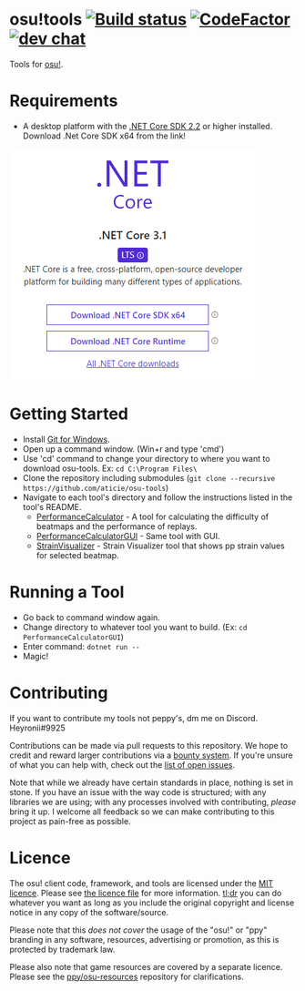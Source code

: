 # osu!tools [![Build status](https://ci.appveyor.com/api/projects/status/70owdbhaaepp70u5?svg=true)](https://ci.appveyor.com/project/peppy/osu-tools)  [![CodeFactor](https://www.codefactor.io/repository/github/ppy/osu-tools/badge)](https://www.codefactor.io/repository/github/ppy/osu-tools) [![dev chat](https://discordapp.com/api/guilds/188630481301012481/widget.png?style=shield)](https://discord.gg/ppy)

Tools for [osu!](https://osu.ppy.sh).

# Requirements

- A desktop platform with the [.NET Core SDK 2.2](https://dotnet.microsoft.com/download) or higher installed. Download .Net Core SDK x64 from the link! 

![](tutorial_images/dotnet_sdk_download.png?raw=true "DotNet SDK Download")



# Getting Started

- Install [Git for Windows](https://git-scm.com/download/win). 
- Open up a command window. (Win+r and type 'cmd')
- Use 'cd' command to change your directory to where you want to download osu-tools. Ex: `cd C:\Program Files\`
- Clone the repository including submodules (`git clone --recursive https://github.com/aticie/osu-tools`)
- Navigate to each tool's directory and follow the instructions listed in the tool's README.
    - [PerformanceCalculator](https://github.com/aticie/osu-tools/blob/master/PerformanceCalculator/README.md) - A tool for calculating the difficulty of beatmaps and the performance of replays.
    - [PerformanceCalculatorGUI](https://github.com/aticie/osu-tools/blob/master/PerformanceCalculatorGUI/README.md) - Same tool with GUI.
    - [StrainVisualizer](https://github.com/aticie/osu-tools/blob/master/StrainVisualizer/README.md) - Strain Visualizer tool that shows pp strain values for selected beatmap.

# Running a Tool

- Go back to command window again. 
- Change directory to whatever tool you want to build. (Ex: `cd PerformanceCalculatorGUI`)
- Enter command: `dotnet run --`
- Magic!

# Contributing

If you want to contribute my tools not peppy's, dm me on Discord. Heyronii#9925

Contributions can be made via pull requests to this repository. We hope to credit and reward larger contributions via a [bounty system](https://www.bountysource.com/teams/ppy). If you're unsure of what you can help with, check out the [list of open issues](https://github.com/ppy/osu-tools/issues).

Note that while we already have certain standards in place, nothing is set in stone. If you have an issue with the way code is structured; with any libraries we are using; with any processes involved with contributing, *please* bring it up. I welcome all feedback so we can make contributing to this project as pain-free as possible.

# Licence

The osu! client code, framework, and tools are licensed under the [MIT licence](https://opensource.org/licenses/MIT). Please see [the licence file](LICENCE) for more information. [tl;dr](https://tldrlegal.com/license/mit-license) you can do whatever you want as long as you include the original copyright and license notice in any copy of the software/source.

Please note that this *does not cover* the usage of the "osu!" or "ppy" branding in any software, resources, advertising or promotion, as this is protected by trademark law.

Please also note that game resources are covered by a separate licence. Please see the [ppy/osu-resources](https://github.com/ppy/osu-resources) repository for clarifications.
